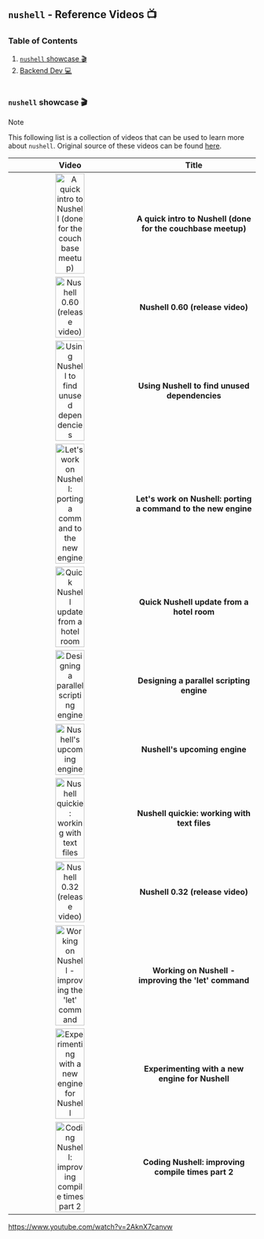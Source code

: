 ## `nushell` - Reference Videos :tv:

### Table of Contents

1. [`nushell` showcase :clapper:](#nushell-showcase-clapper)
1. [Backend Dev :computer:](#backend-dev-computer)

#

### `nushell` showcase :clapper:

> [!NOTE]
> This following list is a collection of videos that can be used to learn more about `nushell`. Original source of these videos can be found [here](https://github.com/nushell/showcase/tree/main/media).


| Video | Title |
| :----: | :---: |
| <a href="https://www.youtube.com/watch?v=bMpYyqWCzZk"><img alt="A quick intro to Nushell (done for the couchbase meetup)" src="https://img.youtube.com/vi/bMpYyqWCzZk/0.jpg" width="50%" ></a> | **A quick intro to Nushell (done for the couchbase meetup)** |
| <a href="https://www.youtube.com/watch?v=-lWL7Nc-OX4"><img alt="Nushell 0.60 (release video)" src="https://img.youtube.com/vi/-lWL7Nc-OX4/0.jpg" width="50%" ></a> | **Nushell 0.60 (release video)** |
| <a href="https://www.youtube.com/watch?v=uCkJC5eSvKw"><img alt="Using Nushell to find unused dependencies" src="https://img.youtube.com/vi/uCkJC5eSvKw/0.jpg" width="50%" ></a> | **Using Nushell to find unused dependencies** |
| <a href="https://www.youtube.com/watch?v=1GntvzBTEbY"><img alt="Let's work on Nushell: porting a command to the new engine" src="https://img.youtube.com/vi/1GntvzBTEbY/0.jpg" width="50%" ></a> | **Let's work on Nushell: porting a command to the new engine** |
| <a href="https://www.youtube.com/watch?v=E5RS9qe2Ow8"><img alt="Quick Nushell update from a hotel room" src="https://img.youtube.com/vi/E5RS9qe2Ow8/0.jpg" width="50%" ></a> | **Quick Nushell update from a hotel room** |
| <a href="https://www.youtube.com/watch?v=3o8b_QcrFHc"><img alt="Designing a parallel scripting engine" src="https://img.youtube.com/vi/3o8b_QcrFHc/0.jpg" width="50%" ></a> | **Designing a parallel scripting engine** |
| <a href="https://www.youtube.com/watch?v=8VCKHIooB_8"><img alt="Nushell's upcoming engine" src="https://img.youtube.com/vi/8VCKHIooB_8/0.jpg" width="50%" ></a> | **Nushell's upcoming engine** |
| <a href="https://www.youtube.com/watch?v=CPI2XeX-uJQ"><img alt="Nushell quickie: working with text files" src="https://img.youtube.com/vi/CPI2XeX-uJQ/0.jpg" width="50%" ></a> | **Nushell quickie: working with text files** |
| <a href="https://www.youtube.com/watch?v=AqYxhJKblvY"><img alt="Nushell 0.32 (release video)" src="https://img.youtube.com/vi/AqYxhJKblvY/0.jpg" width="50%" ></a> | **Nushell 0.32 (release video)** |
| <a href="https://www.youtube.com/watch?v=CnbI14B5luY"><img alt="Working on Nushell - improving the 'let' command" src="https://img.youtube.com/vi/CnbI14B5luY/0.jpg" width="50%" ></a> | **Working on Nushell - improving the 'let' command** |
| <a href="https://www.youtube.com/watch?v=2AknX7canvw"><img alt="Experimenting with a new engine for Nushell" src="https://img.youtube.com/vi/2AknX7canvw/0.jpg" width="50%" ></a> | **Experimenting with a new engine for Nushell** |
| <a href="https://www.youtube.com/watch?v=2AknX7canvw"><img alt="Coding Nushell: improving compile times part 2" src="https://img.youtube.com/vi/2AknX7canvw/0.jpg" width="50%" ></a> | **Coding Nushell: improving compile times part 2** |

https://www.youtube.com/watch?v=2AknX7canvw